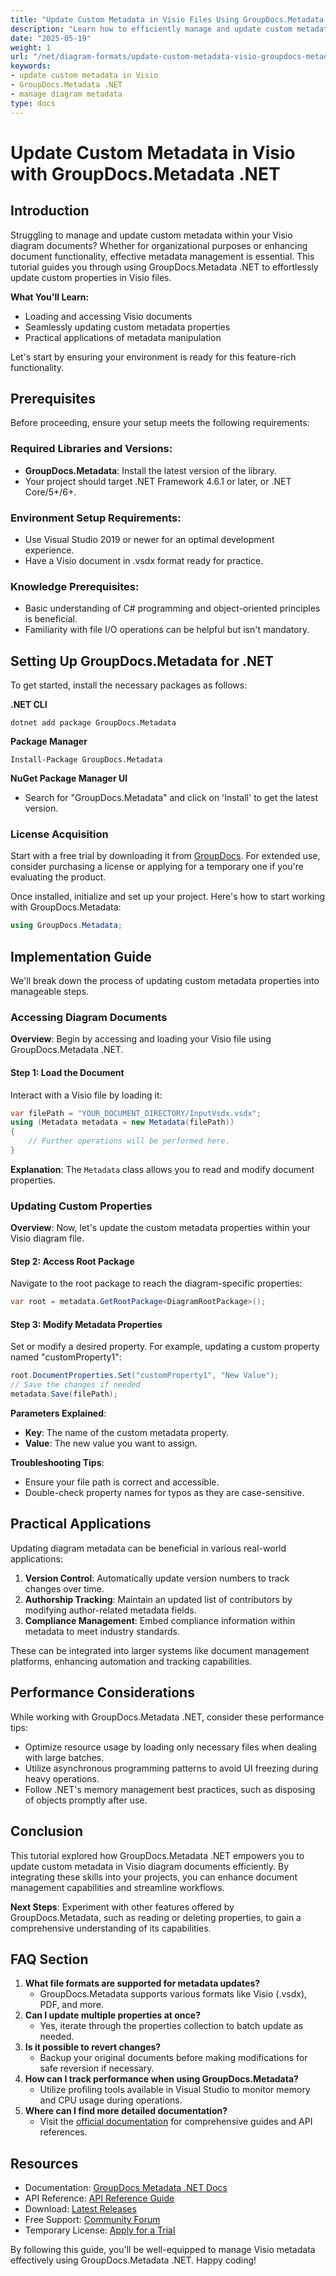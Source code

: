 ```yaml
---
title: "Update Custom Metadata in Visio Files Using GroupDocs.Metadata .NET"
description: "Learn how to efficiently manage and update custom metadata properties in Visio diagram files using GroupDocs.Metadata .NET. Enhance your document functionality today!"
date: "2025-05-19"
weight: 1
url: "/net/diagram-formats/update-custom-metadata-visio-groupdocs-metadata-net/"
keywords:
- update custom metadata in Visio
- GroupDocs.Metadata .NET
- manage diagram metadata
type: docs
---
```

# Update Custom Metadata in Visio with GroupDocs.Metadata .NET

## Introduction
Struggling to manage and update custom metadata within your Visio diagram documents? Whether for organizational purposes or enhancing document functionality, effective metadata management is essential. This tutorial guides you through using GroupDocs.Metadata .NET to effortlessly update custom properties in Visio files.

**What You'll Learn:**
- Loading and accessing Visio documents
- Seamlessly updating custom metadata properties
- Practical applications of metadata manipulation

Let's start by ensuring your environment is ready for this feature-rich functionality.

## Prerequisites
Before proceeding, ensure your setup meets the following requirements:

### Required Libraries and Versions:
- **GroupDocs.Metadata**: Install the latest version of the library.
- Your project should target .NET Framework 4.6.1 or later, or .NET Core/5+/6+.

### Environment Setup Requirements:
- Use Visual Studio 2019 or newer for an optimal development experience.
- Have a Visio document in .vsdx format ready for practice.

### Knowledge Prerequisites:
- Basic understanding of C# programming and object-oriented principles is beneficial.
- Familiarity with file I/O operations can be helpful but isn't mandatory.

## Setting Up GroupDocs.Metadata for .NET
To get started, install the necessary packages as follows:

**.NET CLI**
```shell
dotnet add package GroupDocs.Metadata
```

**Package Manager**
```shell
Install-Package GroupDocs.Metadata
```

**NuGet Package Manager UI**
- Search for "GroupDocs.Metadata" and click on 'Install' to get the latest version.

### License Acquisition
Start with a free trial by downloading it from [GroupDocs](https://purchase.groupdocs.com/temporary-license/). For extended use, consider purchasing a license or applying for a temporary one if you're evaluating the product.

Once installed, initialize and set up your project. Here's how to start working with GroupDocs.Metadata:
```csharp
using GroupDocs.Metadata;
```

## Implementation Guide
We'll break down the process of updating custom metadata properties into manageable steps.

### Accessing Diagram Documents
**Overview**: Begin by accessing and loading your Visio file using GroupDocs.Metadata .NET.

#### Step 1: Load the Document
Interact with a Visio file by loading it:
```csharp
var filePath = "YOUR_DOCUMENT_DIRECTORY/InputVsdx.vsdx";
using (Metadata metadata = new Metadata(filePath))
{
    // Further operations will be performed here.
}
```
**Explanation**: The `Metadata` class allows you to read and modify document properties.

### Updating Custom Properties
**Overview**: Now, let's update the custom metadata properties within your Visio diagram file.

#### Step 2: Access Root Package
Navigate to the root package to reach the diagram-specific properties:
```csharp
var root = metadata.GetRootPackage<DiagramRootPackage>();
```

#### Step 3: Modify Metadata Properties
Set or modify a desired property. For example, updating a custom property named "customProperty1":
```csharp
root.DocumentProperties.Set("customProperty1", "New Value");
// Save the changes if needed
metadata.Save(filePath);
```
**Parameters Explained**: 
- **Key**: The name of the custom metadata property.
- **Value**: The new value you want to assign.

**Troubleshooting Tips**: 
- Ensure your file path is correct and accessible.
- Double-check property names for typos as they are case-sensitive.

## Practical Applications
Updating diagram metadata can be beneficial in various real-world applications:
1. **Version Control**: Automatically update version numbers to track changes over time.
2. **Authorship Tracking**: Maintain an updated list of contributors by modifying author-related metadata fields.
3. **Compliance Management**: Embed compliance information within metadata to meet industry standards.

These can be integrated into larger systems like document management platforms, enhancing automation and tracking capabilities.

## Performance Considerations
While working with GroupDocs.Metadata .NET, consider these performance tips:
- Optimize resource usage by loading only necessary files when dealing with large batches.
- Utilize asynchronous programming patterns to avoid UI freezing during heavy operations.
- Follow .NET's memory management best practices, such as disposing of objects promptly after use.

## Conclusion
This tutorial explored how GroupDocs.Metadata .NET empowers you to update custom metadata in Visio diagram documents efficiently. By integrating these skills into your projects, you can enhance document management capabilities and streamline workflows.

**Next Steps**: Experiment with other features offered by GroupDocs.Metadata, such as reading or deleting properties, to gain a comprehensive understanding of its capabilities.

## FAQ Section
1. **What file formats are supported for metadata updates?**
   - GroupDocs.Metadata supports various formats like Visio (.vsdx), PDF, and more.
2. **Can I update multiple properties at once?**
   - Yes, iterate through the properties collection to batch update as needed.
3. **Is it possible to revert changes?**
   - Backup your original documents before making modifications for safe reversion if necessary.
4. **How can I track performance when using GroupDocs.Metadata?**
   - Utilize profiling tools available in Visual Studio to monitor memory and CPU usage during operations.
5. **Where can I find more detailed documentation?**
   - Visit the [official documentation](https://docs.groupdocs.com/metadata/net/) for comprehensive guides and API references.

## Resources
- Documentation: [GroupDocs Metadata .NET Docs](https://docs.groupdocs.com/metadata/net/)
- API Reference: [API Reference Guide](https://reference.groupdocs.com/metadata/net/)
- Download: [Latest Releases](https://releases.groupdocs.com/metadata/net/)
- Free Support: [Community Forum](https://forum.groupdocs.com/c/metadata/)
- Temporary License: [Apply for a Trial](https://purchase.groupdocs.com/temporary-license/)

By following this guide, you'll be well-equipped to manage Visio metadata effectively using GroupDocs.Metadata .NET. Happy coding!

